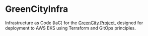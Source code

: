 # GreenCityInfra
Infrastructure as Code (IaC) for the [GreenCity Project](https://github.com/ita-social-projects/GreenCity), designed for deployment to AWS EKS using Terraform and GitOps principles.
